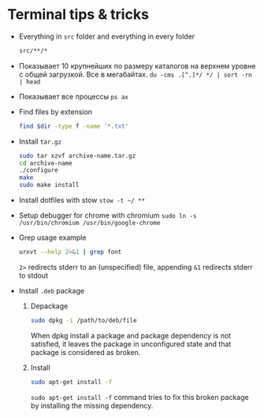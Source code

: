 # Terminal tips & tricks

* Everything in `src` folder and everything in every folder

  ```bash
  src/**/*
  ```

* Показывает 10 крупнейших по размеру каталогов на верхнем уровне с общей загрузкой. Все в мегабайтах. `du -cms .[^.]*/ */ | sort -rn | head`
* Показывает все процессы `ps ax`
* Find files by extension

  ```bash
  find $dir -type f -name '*.txt'
  ```

* Install `tar.gz`

  ```bash
  sudo tar xzvf archive-name.tar.gz
  cd archive-name
  ./configure
  make
  sudo make install
  ```

* Install dotfiles with stow `stow -t ~/ **`
* Setup debugger for chrome with chromium `sudo ln -s /usr/bin/chromium /usr/bin/google-chrome`
* Grep usage example

  ```bash
  urxvt --help 2>&1 | grep font
  ```

  `2>` redirects stderr to an \(unspecified\) file, appending `&1` redirects stderr to stdout

* Install `.deb` package
  1. Depackage

     ```bash
     sudo dpkg -i /path/to/deb/file
     ```

     When dpkg install a package and package dependency is not satisfied, it leaves the package in unconfigured state and that package is considered as broken.

  2. Install

     ```bash
     sudo apt-get install -f
     ```

     `sudo apt-get install -f` command tries to fix this broken package by installing the missing dependency.

